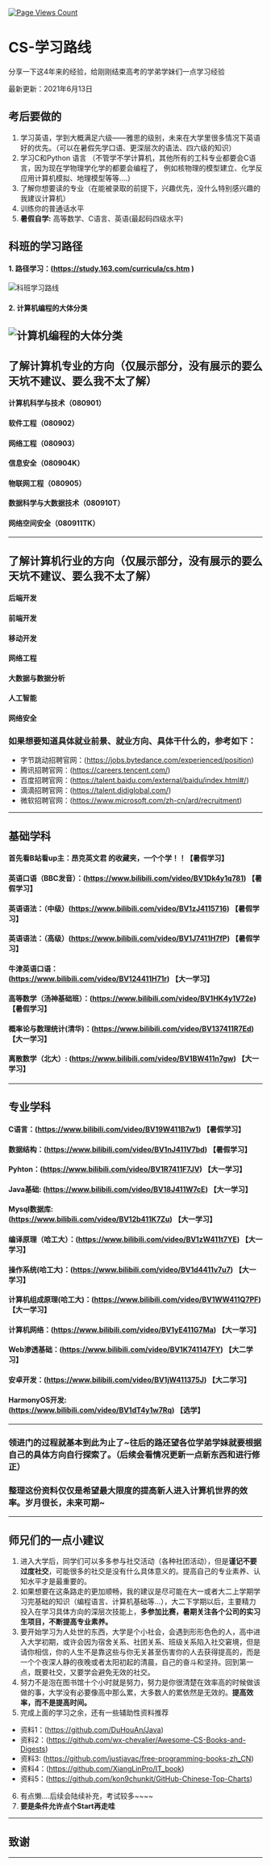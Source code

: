 [![Page Views Count](https://badges.toozhao.com/badges/01F7ZQ41TN00E4646H2X59FBRN/green.svg)](https://badges.toozhao.com/stats/01F7ZQ41TN00E4646H2X59FBRN "Get your own page views count badge on badges.toozhao.com")
# CS-学习路线
分享一下这4年来的经验，给刚刚结束高考的学弟学妹们一点学习经验

最新更新：2021年6月13日

## 考后要做的
1. 学习英语，学到大概满足六级——雅思的级别，未来在大学里很多情况下英语好的优先。（可以在暑假先学口语、更深层次的语法、四六级的知识）
2. 学习C和Python 语言
（不管学不学计算机，其他所有的工科专业都要会C语言，因为现在学物理学化学的都要会编程了，
  例如核物理的模型建立、化学反应用计算机模拟、地理模型等等....）
3. 了解你想要读的专业（在能被录取的前提下，兴趣优先，没什么特别感兴趣的我建议计算机）
4. 训练你的普通话水平
5. **暑假自学:** 高等数学、C语言、英语(最起码四级水平)
## 科班的学习路径
#### 1. 路径学习：(https://study.163.com/curricula/cs.htm )
![科班学习路线](https://www.anhunsec.cn/study2.png)
#### 2. 计算机编程的大体分类
![计算机编程的大体分类](https://www.anhunsec.cn/study.png)
---
## 了解计算机专业的方向（仅展示部分，没有展示的要么天坑不建议、要么我不太了解）
#### 计算机科学与技术（080901）
#### 软件工程（080902）
#### 网络工程（080903）
#### 信息安全（080904K）
#### 物联网工程（080905）
#### 数据科学与大数据技术（080910T）
#### 网络空间安全（080911TK）

---
## 了解计算机行业的方向（仅展示部分，没有展示的要么天坑不建议、要么我不太了解）
#### 后端开发
#### 前端开发
#### 移动开发
#### 网络工程
#### 大数据与数据分析
#### 人工智能
#### 网络安全
### 如果想要知道具体就业前景、就业方向、具体干什么的，参考如下：
* 字节跳动招聘官网：(https://jobs.bytedance.com/experienced/position)
* 腾讯招聘官网：(https://careers.tencent.com/)
* 百度招聘官网：(https://talent.baidu.com/external/baidu/index.html#/)
* 滴滴招聘官网：(https://talent.didiglobal.com/)
* 微软招聘官网：(https://www.microsoft.com/zh-cn/ard/recruitment)
---
## 基础学科
#### **首先看B站看up主：昂克英文君 的收藏夹，一个个学！！**【暑假学习】
#### 英语口语（BBC发音）：(https://www.bilibili.com/video/BV1Dk4y1q781) 【暑假学习】
#### 英语语法：（中级）(https://www.bilibili.com/video/BV1zJ4115716) 【暑假学习】
#### 英语语法：（高级）(https://www.bilibili.com/video/BV1J7411H7fP) 【暑假学习】
#### 牛津英语口语：(https://www.bilibili.com/video/BV124411H71r) 【大一学习】
#### 高等数学（汤神基础班）：(https://www.bilibili.com/video/BV1HK4y1V72e) 【暑假学习】
#### 概率论与数理统计(清华)：(https://www.bilibili.com/video/BV137411R7Ed) 【大一学习】
#### 离散数学（北大）: (https://www.bilibili.com/video/BV1BW411n7gw) 【大一学习】
#### 
---
## 专业学科
#### C语言：(https://www.bilibili.com/video/BV19W411B7w1) 【暑假学习】
#### 数据结构：(https://www.bilibili.com/video/BV1nJ411V7bd) 【暑假学习】
#### Pyhton：(https://www.bilibili.com/video/BV1R7411F7JV) 【大一学习】
#### Java基础: (https://www.bilibili.com/video/BV18J411W7cE) 【大一学习】
#### Mysql数据库: (https://www.bilibili.com/video/BV12b411K7Zu) 【大一学习】
#### 编译原理（哈工大）：(https://www.bilibili.com/video/BV1zW411t7YE) 【大一学习】
#### 操作系统(哈工大)：(https://www.bilibili.com/video/BV1d4411v7u7) 【大一学习】
#### 计算机组成原理(哈工大)：(https://www.bilibili.com/video/BV1WW411Q7PF) 【大一学习】
#### 计算机网络：(https://www.bilibili.com/video/BV1yE411G7Ma) 【大一学习】
#### Web渗透基础：(https://www.bilibili.com/video/BV1K741147FY) 【大二学习】
#### 安卓开发：(https://www.bilibili.com/video/BV1jW411375J) 【大二学习】
#### HarmonyOS开发: (https://www.bilibili.com/video/BV1dT4y1w7Rq) 【选学】
---
### 领进门的过程就基本到此为止了~往后的路还望各位学弟学妹就要根据自己的具体方向自行探索了。（后续会看情况更新一点新东西和进行修正）
### 整理这份资料仅仅是希望最大限度的提高新人进入计算机世界的效率。岁月很长，未来可期~
---
## 师兄们的一点小建议
1. 进入大学后，同学们可以多多参与社交活动（各种社团活动），但是**谨记不要过度社交**，可能很多的社交是没有什么具体意义的。提高自己的专业素养、认知水平才是最重要的。
2. 如果想要在这条路走的更加顺畅，我的建议是尽可能在大一或者大二上学期学习完基础的知识（编程语言、计算机基础等...），大二下学期以后，主要精力投入在学习具体方向的深层次技能上，**多参加比赛，暑期关注各个公司的实习生项目，不断提高专业素养。**
3. 要开始学习为人处世的东西，大学是个小社会，会遇到形形色色的人，高中进入大学初期，或许会因为宿舍关系、社团关系、班级关系陷入社交窘境，但是请你相信，你的人生不是靠这些与你无关甚至伤害你的人去获得提高的，而是一个个夜深人静的夜晚或者太阳初起的清晨，自己的奋斗和坚持。回到第一点，既要社交，又要学会避免无效的社交。
4. 努力不是泡在图书馆十个小时就是努力，努力是你很清楚在效率高的时候做该做的事，大学没有必要像高中那么累，大多数人的累依然是无效的。**提高效率，而不是提高时间。**
5. 完成上面的学习之余，还有一些辅助性资料推荐
  * 资料1：(https://github.com/DuHouAn/Java)
  * 资料2：(https://github.com/wx-chevalier/Awesome-CS-Books-and-Digests)
  * 资料3: (https://github.com/justjavac/free-programming-books-zh_CN)
  * 资料4：(https://github.com/XiangLinPro/IT_book)
  * 资料5：(https://github.com/kon9chunkit/GitHub-Chinese-Top-Charts)

6. 有点懒....后续会陆续补充，考试较多~~~~
7. **要是条件允许点个Start再走哇**
---
## 致谢

----------------------------------------------------------------------------------------------------------------------------------------------------
